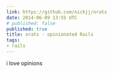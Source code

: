```yaml
---
link: https://github.com/nickjj/orats
date: 2014-06-09 13:55 UTC
# published: false
published: true
title: orats - opinionated Rails
tags:
- rails
---
```


i love opinions

